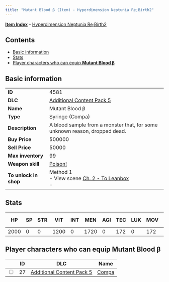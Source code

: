 ```yaml
---
title: "Mutant Blood β (Item) - Hyperdimension Neptunia Re;Birth2"
---
```


[**Item Index**](/neptunia/rb2/item/index.html) - [Hyperdimension Neptunia Re;Birth2](/neptunia/rb2)

## Contents

- [Basic information](#basic-information)
- [Stats](#stats)
- [Player characters who can equip **Mutant Blood β**](#player-characters-who-can-equip-mutant-blood-β)

## Basic information

|   |   |
| -- | -- |
| **ID** | 4581 |
| **DLC** | [Additional Content Pack 5](/neptunia/rb2/dlc/13-pack5.html) |
| **Name** | Mutant Blood β |
| **Type** | Syringe (Compa) |
| **Description** | A blood sample from a monster that, for some unknown reason, dropped dead. |
| **Buy Price** | 500000 |
| **Sell Price** | 50000 |
| **Max inventory** | 99 |
| **Weapon skill** | [Poison!](/neptunia/rb2/skill/13-3102-poison.html) |
| **To unlock in shop** | Method 1<br />- View scene [Ch. 2 - To Leanbox](/neptunia/rb2/scene/0-201-ch-2-to-leanbox.html)<br />-  |

## Stats

| HP | SP | STR | VIT | INT | MEN | AGI | TEC | LUK | MOV | Fire res. | Ice res. | Wind res. | Lightning res. |
| -- | -- | --- | --- | --- | --- | --- | --- | --- | --- | --------- | -------- | --------- | -------------- |
| 2000 | 0 | 0 | 1200 | 0 | 1720 | 0 | 172 | 0 | 172 | 0 | 0 | 0 | 0 |

## Player characters who can equip **Mutant Blood β**

|    | ID | DLC | Name |
| -- | -- | --- | ---- |
| <input type="checkbox" id="rb2-player-13-27" class="trackbox" /> | 27 | [Additional Content Pack 5](/neptunia/rb2/dlc/13-pack5.html) | [Compa](/neptunia/rb2/player/13-27-compa.html) |